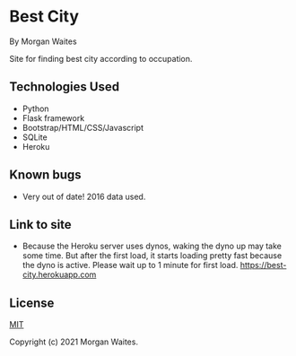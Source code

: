 # Best City

By Morgan Waites

Site for finding best city according to occupation. 

## Technologies Used
* Python
* Flask framework
* Bootstrap/HTML/CSS/Javascript
* SQLite
* Heroku

## Known bugs
* Very out of date! 2016 data used.

## Link to site
* Because the Heroku server uses dynos, waking the dyno up may take some time. But after the first load, it starts loading pretty fast because the dyno is active. Please wait up to 1 minute for first load.
https://best-city.herokuapp.com

## License
[MIT](https://opensource.org/licenses/MIT)

Copyright (c) 2021 Morgan Waites.
